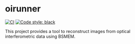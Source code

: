 # oirunner

[![CI](https://github.com/jsy1001/oirunner/actions/workflows/ci.yml/badge.svg)](https://github.com/jsy1001/oirunner/actions/workflows/ci.yml)
[![Code style:
black](https://img.shields.io/badge/code%20style-black-000000.svg)](https://github.com/psf/black)

This project provides a tool to reconstruct images from optical
interferometric data using BSMEM.
